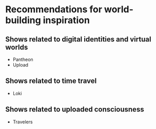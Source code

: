 # Recommendations for world-building inspiration

## Shows related to digital identities and virtual worlds
- Pantheon
- Upload

## Shows related to time travel
- Loki

## Shows related to uploaded consciousness
- Travelers
